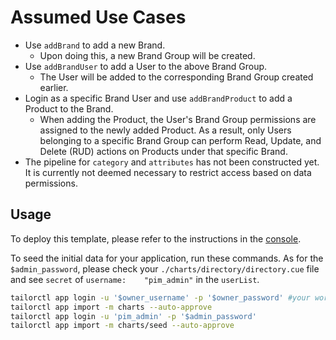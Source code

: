 # Assumed Use Cases
- Use `addBrand` to add a new Brand.  
    - Upon doing this, a new Brand Group will be created.
- Use `addBrandUser` to add a User to the above Brand Group.  
    - The User will be added to the corresponding Brand Group created earlier.
- Login as a specific Brand User and use `addBrandProduct` to add a Product to the Brand.  
    - When adding the Product, the User's Brand Group permissions are assigned to the newly added Product. As a result, only Users belonging to a specific Brand Group can perform Read, Update, and Delete (RUD) actions on Products under that specific Brand.
- The pipeline for `category` and `attributes` has not been constructed yet. It is currently not deemed necessary to restrict access based on data permissions.


## Usage

To deploy this template, please refer to the instructions in the [console](https://console.tailor.tech/).

To seed the initial data for your application, run these commands.
As for the `$admin_password`, please check your `./charts/directory/directory.cue` file and see `secret` of `username:    "pim_admin"` in the `userList`.
```bash
tailorctl app login -u '$owner_username' -p '$owner_password' #your workspace owner name and password
tailorctl app import -m charts --auto-approve
tailorctl app login -u 'pim_admin' -p '$admin_password'
tailorctl app import -m charts/seed --auto-approve
```